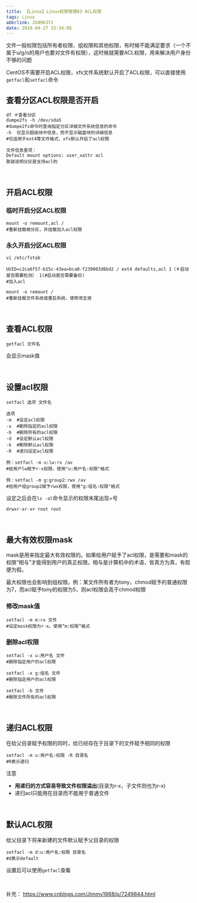 ```yaml
---
title: 【Linux】Linux权限管理03 ACL权限
tags: Linux
abbrlink: 2b0963f2
date: 2018-04-27 15:34:05
---
```


文件一般权限包括所有者权限、组权限和其他权限，有时候不能满足要求（一个不属于u/g/o的用户也要对文件有权限），这时候就需要ACL权限，用来解决用户身份不够的问题

CentOS不需要开启ACL权限，xfs文件系统默认开启了ACL权限，可以直接使用`getfacl`和`setfacl`命令

## 查看分区ACL权限是否开启
```
df ＃查看分区
dumpe2fs -h /dev/sda5
#dumpe2fs命令时查询指定分区详细文件系统信息的命令
-h  仅显示超级块中信息，而不显示磁盘块的详细信息
#仅适用于ext4等文件格式，xfs默认开启了acl权限

文件信息里项：
Default mount options: user_xattr acl
那就说明分区是支持acl的
```

<br>

## 开启ACL权限
### 临时开启分区ACL权限
```
mount -o remount,acl /
#重新挂载根分区，并挂载加入acl权限
```

### 永久开启分区ACL权限
```
vi /etc/fstab

UUID=c2ca6f57-b15c-43ea=bca0-f239083d8bd2 / ext4 defaults,acl 1（＃启动是否需要检测） 1(#启动是否需要备份)
#加入acl

mount -o remount /
#重新挂载文件系统或重启系统，使修改生效
```
<br>

## 查看ACL权限
```
getfacl 文件名
```
会显示mask值

<br>

## 设置acl权限
```
setfacl 选项 文件名

选项
-m  #设定acl权限
-x  #删除指定的acl权限
-b  #删除所有的acl权限
-d  #设定默认acl权限
-k  #删除默认acl权限
-R  #递归设定acl权限

例：setfacl -m u:lw:rx /av
#给用户lw赋予r-x权限，使用"u:用户名:权限"格式

例：setfacl -m g:group2:rwx /av
#给用户组group2赋予rwx权限，使用"g:组名:权限"格式
```

设定之后会在`ls -al`命令显示的权限末尾出现+号
```
drwxr-xr-x+ root root
```
<br>

## 最大有效权限mask
mask是用来指定最大有效权限的。如果给用户赋予了acl权限，是需要和mask的权限“相与”才能得到用户的真正权限。相与是计算机中的术语，皆真方为真，有假便为假。

最大权限也会影响到组权限。例：某文件所有者为tony，chmod赋予的普通权限为7，而acl赋予tony的权限为5，则acl权限会高于chmod权限

### 修改mask值
```
setfacl -m m:rx 文件
#设定mask权限为r-x。使用“m:权限”格式
```

### 删除acl权限
```
setfacl -x u:用户名 文件
#删除指定用户的acl权限

setfacl -x g:组名 文件
#删除指定用户的acl权限

setfacl -b 文件
#删除文件所有的acl权限
```
<br>

## 递归ACL权限
在给父目录赋予权限的同时，给已经存在于目录下的文件赋予相同的权限
```
setfacl -m u:用户名:权限 -R 目录名
#R表示递归
```

注意
* **用递归的方式容易导致文件权限溢出**(目录为r-x，子文件则也为r-x)
* 递归acl只能用在目录而不能用于普通文件


<br>

## 默认ACL权限
给父目录下将来新建的文件默认赋予父目录的权限
```
setfacl -m d:u:用户名:权限 目录名
#d表示default
```
设置后可以使用`getfacl`查看

<br>


补充：
https://www.cnblogs.com/Jimmy1988/p/7249844.html
